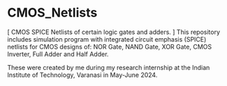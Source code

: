 # CMOS_Netlists
[ CMOS SPICE Netlists of certain logic gates and adders. ]
This repository includes simulation program with integrated circuit emphasis (SPICE) netlists for CMOS designs of:
 NOR Gate, NAND Gate, XOR Gate, CMOS Inverter, Full Adder and Half Adder.

These were created by me during my research internship at the Indian Institute of Technology, Varanasi in May-June 2024.
